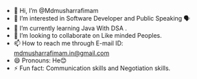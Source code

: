 - 👋 Hi, I’m @Mdmusharrafimam
- 👀 I’m interested in Software Developer and Public Speaking 🗣️ 
- 🌱 I’m currently learning Java With DSA .
- 💞️ I’m looking to collaborate on Like minded Peoples.
- 📫 How to reach me through E-mail ID: mdmusharrafimam.in@gmail.com
- 😄 Pronouns: He😊
- ⚡ Fun fact: Communication skills and Negotiation skills.

<!---
Mdmusharrafimam/Mdmusharrafimam is a ✨ special ✨ repository because its `README.md` (this file) appears on your GitHub profile.
You can click the Preview link to take a look at your changes.
--->
